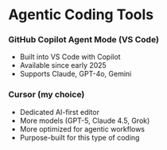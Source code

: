 # Agentic Coding Tools

<div class="two-cols">

<FeatureCard v-click>

### GitHub Copilot Agent Mode (VS Code)

- Built into VS Code with Copilot
- Available since early 2025
- Supports Claude, GPT-4o, Gemini

</FeatureCard>

<FeatureCard v-click>

### Cursor (my choice)

- Dedicated AI-first editor
- More models (GPT-5, Claude 4.5, Grok)
- More optimized for agentic workflows
- Purpose-built for this type of coding

</FeatureCard>

</div>
